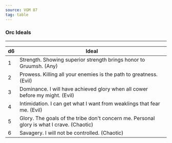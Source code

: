 ```yaml
---
source: VGM 87
tag: table
---
```


### Orc Ideals
---
|d6|Ideal|
|----|------------|
|1|Strength. Showing superior strength brings honor to Gruumsh. (Any)|
|2|Prowess. Killing all your enemies is the path to greatness. (Evil)|
|3|Dominance. I will have achieved glory when all cower before my might. (Evil)|
|4|Intimidation. I can get what I want from weaklings that fear me. (Evil)|
|5|Glory. The goals of the tribe don't concern me. Personal glory is what I crave. (Chaotic)|
|6|Savagery. I will not be controlled. (Chaotic)|
